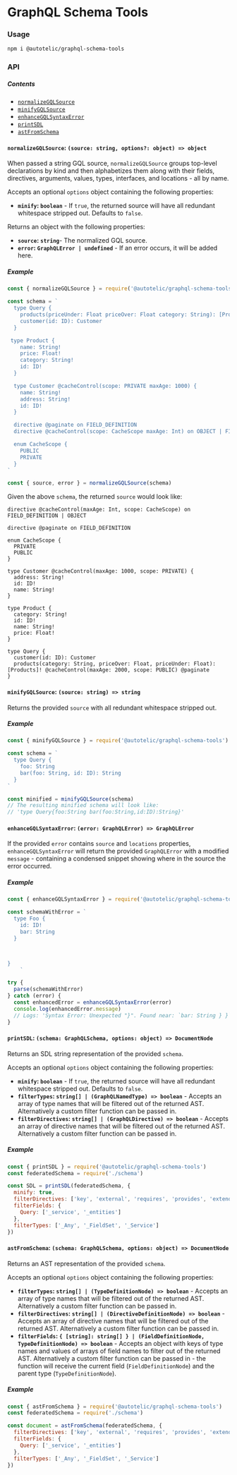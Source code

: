# GraphQL Schema Tools

### Usage

```sh
npm i @autotelic/graphql-schema-tools
```

### API
##### Contents

  - [`normalizeGQLSource`](#normalizegqlsource-source-string-options-object--object)
  - [`minifyGQLSource`](#minifygqlsource-source-string--string)
  - [`enhanceGQLSyntaxError`](#enhancegqlsyntaxerror-error-graphqlerror--graphqlerror)
  - [`printSDL`](#printsdl-schema-graphqlschema-options-object--documentnode)
  - [`astFromSchema`](#astfromschema-schema-graphqlschema-options-object--documentnode)

#### `normalizeGQLSource`: `(source: string, options?: object) => object`

When passed a string GQL source, `normalizeGQLSource` groups top-level declarations by kind and then alphabetizes them along with their fields, directives, arguments, values, types, interfaces, and locations - all by name.

Accepts an optional `options` object containing the following properties:
  - **`minify`: `boolean`** - If `true`, the returned source will have all redundant whitespace stripped out. Defaults to `false`.

Returns an object with the following properties:
  - **`source`: `string`**- The normalized GQL source.
  - **`error`: `GraphQLError | undefined`** - If an error occurs, it will be added here.

##### Example

```js
const { normalizeGQLSource } = require('@autotelic/graphql-schema-tools')

const schema = `
  type Query {
    products(priceUnder: Float priceOver: Float category: String): [Products]! @paginate @cacheControl(maxAge: 2000 scope: PUBLIC)
    customer(id: ID): Customer
  }

 type Product {
    name: String!
    price: Float!
    category: String!
    id: ID!
  }

  type Customer @cacheControl(scope: PRIVATE maxAge: 1000) {
    name: String!
    address: String!
    id: ID!
  }

  directive @paginate on FIELD_DEFINITION
  directive @cacheControl(scope: CacheScope maxAge: Int) on OBJECT | FIELD_DEFINITION

  enum CacheScope {
    PUBLIC
    PRIVATE
  }
`

const { source, error } = normalizeGQLSource(schema)

```

Given the above `schema`, the returned `source` would look like:

```gql
directive @cacheControl(maxAge: Int, scope: CacheScope) on FIELD_DEFINITION | OBJECT

directive @paginate on FIELD_DEFINITION

enum CacheScope {
  PRIVATE
  PUBLIC
}

type Customer @cacheControl(maxAge: 1000, scope: PRIVATE) {
  address: String!
  id: ID!
  name: String!
}

type Product {
  category: String!
  id: ID!
  name: String!
  price: Float!
}

type Query {
  customer(id: ID): Customer
  products(category: String, priceOver: Float, priceUnder: Float): [Products]! @cacheControl(maxAge: 2000, scope: PUBLIC) @paginate
}

```

#### `minifyGQLSource`: `(source: string) => string`

Returns the provided `source` with all redundant whitespace stripped out.

##### Example

```js
const { minifyGQLSource } = require('@autotelic/graphql-schema-tools')

const schema = `
  type Query {
    foo: String
    bar(foo: String, id: ID): String
  }
`

const minified = minifyGQLSource(schema)
// The resulting minified schema will look like:
// 'type Query{foo:String bar(foo:String,id:ID):String}'
```

#### `enhanceGQLSyntaxError`: `(error: GraphQLError) => GraphQLError`

If the provided `error` contains `source` and `locations` properties, `enhanceGQLSyntaxError` will return the provided `GraphQLError` with a modified `message` - containing a condensed snippet showing where in the source the error occurred.

##### Example

```js
const { enhanceGQLSyntaxError } = require('@autotelic/graphql-schema-tools')

const schemaWithError = `
  type Foo {
    id: ID!
    bar: String
  }



}
    `

try {
  parse(schemaWithError)
} catch (error) {
  const enhancedError = enhanceGQLSyntaxError(error)
  console.log(enhancedError.message)
  // Logs: 'Syntax Error: Unexpected "}". Found near: `bar: String } }`.'
}
```

#### `printSDL`: `(schema: GraphQLSchema, options: object) => DocumentNode`

Returns an SDL string representation of the provided `schema`.

Accepts an optional `options` object containing the following properties:

 - **`minify`: `boolean`** - If `true`, the returned source will have all redundant whitespace stripped out. Defaults to `false`.
 - **`filterTypes`: `string[] | (GraphQLNamedType) => boolean`** - Accepts an array of type names that will be filtered out of the returned AST. Alternatively a custom filter function can be passed in.
 - **`filterDirectives`: `string[] | (GraphQLDirective) => boolean`** - Accepts an array of directive names that will be filtered out of the returned AST. Alternatively a custom filter function can be passed in.

##### Example

```js
const { printSDL } = require('@autotelic/graphql-schema-tools')
const federatedSchema = require('./schema')

const SDL = printSDL(federatedSchema, {
  minify: true,
  filterDirectives: ['key', 'external', 'requires', 'provides', 'extends'],
  filterFields: {
    Query: ['_service', '_entities']
  },
  filterTypes: ['_Any', '_FieldSet', '_Service']
})
```

#### `astFromSchema`: `(schema: GraphQLSchema, options: object) => DocumentNode`

Returns an AST representation of the provided `schema`.

Accepts an optional `options` object containing the following properties:

 - **`filterTypes`: `string[] | (TypeDefinitionNode) => boolean`** - Accepts an array of type names that will be filtered out of the returned AST. Alternatively a custom filter function can be passed in.
 - **`filterDirectives`: `string[] | (DirectiveDefinitionNode) => boolean`** - Accepts an array of directive names that will be filtered out of the returned AST. Alternatively a custom filter function can be passed in.
 - **`filterFields`: `{ [string]: string[] } | (FieldDefinitionNode, TypeDefinitionNode) => boolean`** - Accepts an object with keys of type names and values of arrays of field names to filter out of the returned AST. Alternatively a custom filter function can be passed in - the function will receive the current field (`FieldDefinitionNode`) and the parent type (`TypeDefinitionNode`).

##### Example

```js
const { astFromSchema } = require('@autotelic/graphql-schema-tools')
const federatedSchema = require('./schema')

const document = astFromSchema(federatedSchema, {
  filterDirectives: ['key', 'external', 'requires', 'provides', 'extends'],
  filterFields: {
    Query: ['_service', '_entities']
  },
  filterTypes: ['_Any', '_FieldSet', '_Service']
})
```
